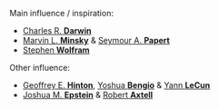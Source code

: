 Main influence / inspiration:

- [Charles R. __Darwin__](https://en.wikipedia.org/wiki/Charles_Darwin)
- [Marvin L. __Minsky__](https://en.wikipedia.org/wiki/Marvin_Minsky) & [Seymour A. __Papert__](https://en.wikipedia.org/wiki/Seymour_Papert)
- [Stephen __Wolfram__](https://en.wikipedia.org/wiki/Stephen_Wolfram)

Other influence:

- [Geoffrey E. __Hinton__](https://en.wikipedia.org/wiki/Geoffrey_Hinton), [Yoshua __Bengio__](https://en.wikipedia.org/wiki/Yoshua_Bengio) & [Yann __LeCun__](https://en.wikipedia.org/wiki/Yann_LeCun)
- [Joshua M. __Epstein__](https://en.wikipedia.org/wiki/Joshua_M._Epstein) & [Robert __Axtell__](https://en.wikipedia.org/wiki/Robert_Axtell)
